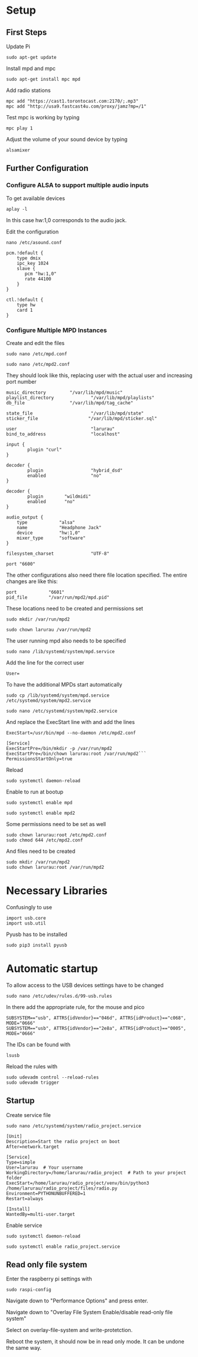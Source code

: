 # Setup

## First Steps

Update Pi
```
sudo apt-get update
```

Install mpd and mpc
```
sudo apt-get install mpc mpd
```

Add radio stations
```
mpc add "https://cast1.torontocast.com:2170/;.mp3"
mpc add "http://usa9.fastcast4u.com/proxy/jamz?mp=/1"
```

Test mpc is working by typing
```
mpc play 1
```
Adjust the volume of your sound device by typing
```
alsamixer
```

## Further Configuration

### Configure ALSA to support multiple audio inputs

To get available devices
```
aplay -l
```
In this case hw:1,0 corresponds to the audio jack.

Edit the configuration
```
nano /etc/asound.conf
```
```
pcm.!default {
    type dmix
    ipc_key 1024
    slave {
       pcm "hw:1,0"
       rate 44100
    }
}

ctl.!default {
    type hw
    card 1
}
```

### Configure Multiple MPD Instances

Create and edit the files
```
sudo nano /etc/mpd.conf
```
```
sudo nano /etc/mpd2.conf
```

They should look like this, replacing user with the actual user and increasing port number
```
music_directory         "/var/lib/mpd/music"
playlist_directory              "/var/lib/mpd/playlists"
db_file                 "/var/lib/mpd/tag_cache"

state_file                      "/var/lib/mpd/state"
sticker_file                   "/var/lib/mpd/sticker.sql"

user                            "larurau"
bind_to_address                 "localhost"

input {
        plugin "curl"
}

decoder {
        plugin                  "hybrid_dsd"
        enabled                 "no"
}

decoder {
        plugin        "wildmidi"
        enabled       "no"
}

audio_output {
    type            "alsa"
    name            "Headphone Jack"
    device          "hw:1,0"
    mixer_type      "software"
}

filesystem_charset              "UTF-8"

port "6600"
```

The other configurations also need there file location specified. 
The entire changes are like this:
```
port            "6601"
pid_file        "/var/run/mpd2/mpd.pid"
```

These locations need to be created and permissions set

```
sudo mkdir /var/run/mpd2
```

```
sudo chown larurau /var/run/mpd2
```

The user running mpd also needs to be specified
```
sudo nano /lib/systemd/system/mpd.service
```
Add the line for the correct user
```
User=
```

To have the additional MPDs start automatically
```
sudo cp /lib/systemd/system/mpd.service /etc/systemd/system/mpd2.service
```
```
sudo nano /etc/systemd/system/mpd2.service
```
And replace the ExecStart line with and add the lines
```
ExecStart=/usr/bin/mpd --no-daemon /etc/mpd2.conf
```
```
[Service]
ExecStartPre=/bin/mkdir -p /var/run/mpd2
ExecStartPre=/bin/chown larurau:root /var/run/mpd2```
PermissionsStartOnly=true
```
Reload
```
sudo systemctl daemon-reload
```
Enable to run at bootup
```
sudo systemctl enable mpd
```
```
sudo systemctl enable mpd2
```

Some permissions need to be set as well
```
sudo chown larurau:root /etc/mpd2.conf
sudo chmod 644 /etc/mpd2.conf
```
And files need to be created
```
sudo mkdir /var/run/mpd2
sudo chown larurau:root /var/run/mpd2
```

# Necessary Libraries

Confusingly to use 
```
import usb.core
import usb.util
```
Pyusb has to be installed
```
sudo pip3 install pyusb
```

# Automatic startup

To allow access to the USB devices settings have to be changed
```
sudo nano /etc/udev/rules.d/99-usb.rules
```
In there add the appropriate rule, for the mouse and pico 
```
SUBSYSTEM=="usb", ATTRS{idVendor}=="046d", ATTRS{idProduct}=="c068", MODE="0666"
SUBSYSTEM=="usb", ATTRS{idVendor}=="2e8a", ATTRS{idProduct}=="0005", MODE="0666"
```
The IDs can be found with
```
lsusb
```
Reload the rules with
```
sudo udevadm control --reload-rules
sudo udevadm trigger
```

## Startup
Create service file
```
sudo nano /etc/systemd/system/radio_project.service
```
```
[Unit]
Description=Start the radio project on boot
After=network.target

[Service]
Type=simple
User=larurau  # Your username
WorkingDirectory=/home/larurau/radio_project  # Path to your project folder
ExecStart=/home/larurau/radio_project/venv/bin/python3 /home/larurau/radio_project/files/radio.py
Environment=PYTHONUNBUFFERED=1
Restart=always

[Install]
WantedBy=multi-user.target
```
Enable service
```
sudo systemctl daemon-reload
```
```
sudo systemctl enable radio_project.service
```

## Read only file system

Enter the raspberry pi settings with
```
sudo raspi-config
```

Navigate down to "Performance Options" and press enter.

Navigate down to "Overlay File System Enable/disable read-only file system"

Select <Yes> on overlay-file-system and write-protetction.

Reboot the system, it should now be in read only mode. It can be undone the same way.